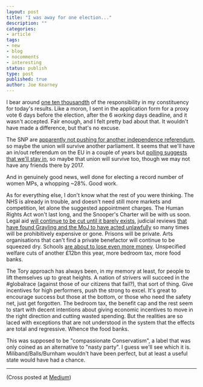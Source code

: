 ```yaml
---
layout: post
title: "I was away for one election..."
description: ""
categories:
- article
tags:
- new
- blog
- nocomments
- interesting
status: publish
type: post
published: true
author: Joe Kearney
---
```


I bear around [one ten thousandth](http://www.bbc.com/news/politics/constituencies/E14000926) of the responsibility in my constituency for today's results. Like a moron, I sent in the application form for a proxy vote 6 days before the election, after the 6 _working_ days deadline, and it wasn't accepted. Fair enough, and I felt pretty bad about that. It wouldn't have made a difference, but that's no excuse.

The SNP are [apparently not pushing for another independence referendum](http://www.theguardian.com/politics/live/2015/may/08/election-2015-live-labour-and-libdems-crushed-in-shock-election-result#block-554c6a07e4b0fd459e539024), so maybe the union will survive another parliament. It seems that we'll have an in/out referendum on the EU in a couple of years but [polling suggests that we'll stay in](https://yougov.co.uk/news/2015/02/24/eu-referendum-record-lead/), so maybe that union will survive too, though we may not have any friends there by 2017.

And in genuinely good news, well done for electing a record number of women MPs, a whopping ~28%. Good work.

As for everything else, I don't know what the rest of you were thinking. The NHS is already in trouble, and doesn't need still more markets and competition, let alone the suggested appointment charges. The Human Rights Act won't last long, and the Snooper's Charter will be with us soon. Legal aid [will continue to be cut until it barely exists](http://www.conservativehome.com/platform/2015/02/graylings-reforms-to-legal-aid-are-damaging-and-unfair.html), judicial reviews [that have found Grayling and the MoJ to have acted unlawfully](https://www.opendemocracy.net/ourkingdom/gemma-blythe/defending-rule-of-law-against-uk-government%E2%80%99s-%E2%80%98slash-and-burn%E2%80%99) so many times will be prohibitively expensive or gone. Prisons will be private. Arts organisations that can't find a private benefactor will continue to be squeezed dry. Schools [are about to lose even more money](http://www.theguardian.com/education/2015/feb/02/conservatives-cut-school-funding-david-cameron-education-budget). Unspecified welfare cuts of another £12bn this year, more bedroom tax, more food banks.

The Tory approach has always been, in my memory at least, for people to lift themselves up to great heights. A nation of strivers will succeed in the #globalrace (against those of our citizens that fail?), that sort of thing. Give incentives for high performers, push the strong to excel. It's great to encourage success but those at the bottom, or those who need the safety net, just get forgotten. The bedroom tax, the benefit cap and the rest seem to start with decent intentions about giving economic incentives to move in the right direction and cutting wasted spending. But the realities are so laced with exceptions that are not understood in the system that the effects are total and regressive. Whence the food banks.

This was supposed to be "compassionate Conservatism", a label that was only coined as an alternative to "nasty party". I guess we'll see which it is. Miliband/Balls/Burnham wouldn't have been perfect, but at least a useful state would have had a chance.

***

(Cross posted at [Medium](https://medium.com/@joejkearney/i-m-away-for-one-election-a91b564a2b50))